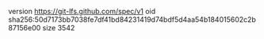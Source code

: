 version https://git-lfs.github.com/spec/v1
oid sha256:50d7173bb7038fe7df41bd84231419d74bdf5d4aa54b184015602c2b87156e00
size 3542
